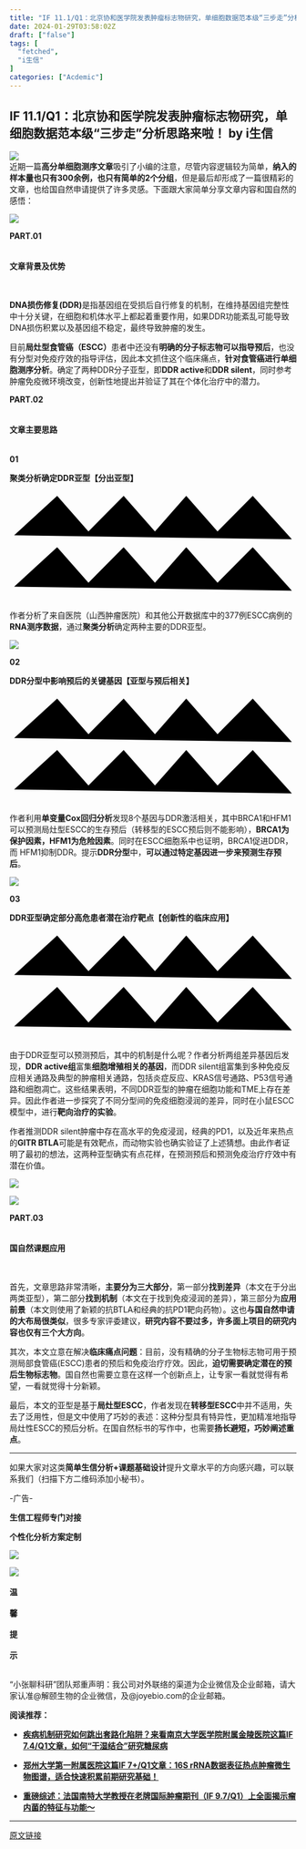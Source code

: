 ```yaml
---
title: "IF 11.1/Q1：北京协和医学院发表肿瘤标志物研究，单细胞数据范本级“三步走”分析思路来啦！"
date: 2024-01-29T03:58:02Z
draft: ["false"]
tags: [
  "fetched",
  "i生信"
]
categories: ["Acdemic"]
---
```

IF 11.1/Q1：北京协和医学院发表肿瘤标志物研究，单细胞数据范本级“三步走”分析思路来啦！ by i生信
------
<div><section><span><img data-imgfileid="100018405" data-ratio="0.4255555555555556" data-src="https://mmbiz.qpic.cn/sz_mmbiz_png/uR5O2f9J2Ls7KaPdobh1zjAeaibo9mMHhPzgFOVH8xyFTYLib0cozKPV0pTrd7B1tEuWamxQ1GZtk83ucW6mZsmw/640?wx_fmt=png" data-type="pngwxfrom=5wx_lazy=1wx_co=1" data-w="900" src="https://mmbiz.qpic.cn/sz_mmbiz_png/uR5O2f9J2Ls7KaPdobh1zjAeaibo9mMHhPzgFOVH8xyFTYLib0cozKPV0pTrd7B1tEuWamxQ1GZtk83ucW6mZsmw/640?wx_fmt=png"></span></section><section><span>近期一篇<strong><span>高分单细胞测序文章</span></strong>吸引了小编的注意，尽管内容逻辑较为简单，</span><strong><span>纳入的样本量也只有300余例，也只有简单的2个分组</span></strong><span>，但是最后却形成了一篇很精彩的文章，也给国自然申请提供了许多灵感。下面跟大家简单分享文章内容和国自然的感悟：</span></section><p><img data-imgfileid="100018461" data-ratio="0.4970588235294118" data-s="300,640" data-src="https://mmbiz.qpic.cn/sz_mmbiz_png/uR5O2f9J2LscpNiaZ2YBZ7CRZHNPnLxOcTDItENn3GTZ0o18H6BCMf2XibiaSAb138yoTyw8HKgCEFz5PtpYPu3qA/640?wx_fmt=png&amp;from=appmsg" data-type="png" data-w="1020" src="https://mmbiz.qpic.cn/sz_mmbiz_png/uR5O2f9J2LscpNiaZ2YBZ7CRZHNPnLxOcTDItENn3GTZ0o18H6BCMf2XibiaSAb138yoTyw8HKgCEFz5PtpYPu3qA/640?wx_fmt=png&amp;from=appmsg"><span></span></p><section data-role="title" data-tools="135编辑器" data-id="132406"><section><section><section data-role="title" data-tools="135编辑器" data-id="132406"><section><section><section><span><strong>PART.</strong><strong>0</strong><strong data-original-title="" title="">1</strong></span></section><section><section><section><section><br></section><section><br></section></section><section><span><strong data-brushtype="text">文章背景及优势</strong></span></section><section><section><br></section><section><br></section></section></section></section></section></section></section><p><strong><span>DNA损伤修复(DDR)</span></strong><span><span>是指基因组在受损后自行修复的机制，在维持基因组完整性中十分关键，在细胞和机体水平上都起着重要作用，如果DD</span><span>R功能紊乱</span><span>可能导致DNA损伤积累以及基因组不稳定，最终导致肿瘤的发生。</span></span><br></p><p><span>目前</span><strong><span>局灶型食管癌（ESCC）</span></strong><span>患者中还没有<strong><span>明确的分子标志物可以指导预后</span></strong>，也没有分型对免疫疗效的指导评估，</span><span>因此本文抓住这个临床痛点，</span><strong><span>针对食管癌进行单细胞测序分析</span></strong><span>。确定了两种DDR分子亚型，即<strong><span>DDR active</span></strong>和<strong><span>DDR silent</span></strong>，同时参考肿瘤免疫微环境改变，创新性地提出并验证了其在个体化治疗中的潜力。</span></p><section data-role="title" data-tools="135编辑器" data-id="132406"><section><section><section><span><strong>PART.</strong><strong>0</strong><strong data-original-title="" title="">2</strong></span></section><section><section><section><section><br></section><section><br></section></section><section><span><strong data-brushtype="text">文章主要思路</strong></span></section><section><section><br></section><section><br></section></section></section></section></section></section></section><section data-role="title" data-tools="135编辑器" data-id="132148"><section><section><section><section><span><strong>0</strong><strong data-original-title="" title="">1</strong></span></section></section><section><p><span><strong data-brushtype="text">聚类分析确定DDR亚型【分出亚型】</strong></span></p></section><section><section><svg data-name="组 35" xmlns="http://www.w3.org/2000/svg" width="100%" height="100%" viewbox="0 0 63 24.156" data-height="100%"><path d="M644,709.668L653.451,701l6.873,7.8,7.732-7.8,6.874,7.8L681.8,701l6.873,7.8,7.732-7.8L705,710.534" transform="translate(-643 -700)"></path><path d="M644,720.937l9.451-8.669,6.873,7.8,7.732-7.8,6.874,7.8,6.873-7.8,6.873,7.8,7.732-7.8L705,721.8" transform="translate(-643 -700)"></path></svg></section></section></section></section></section><p><span>作者分析了来自医院（山西肿瘤医院）和其他公开数据库中的377例ESCC病例的</span><strong><span>RNA测序数据</span></strong><span>，通过</span><strong><span>聚类分析</span></strong><span>确定两种主要的DDR亚型。</span></p><p><img data-imgfileid="100018462" data-ratio="0.5018518518518519" data-s="300,640" data-src="https://mmbiz.qpic.cn/sz_mmbiz_png/uR5O2f9J2LscpNiaZ2YBZ7CRZHNPnLxOcDjKluFnzAtXXvFrevzJguQsn6OhCopgoq1t02XicgzjH6TTNuQ8x5ibQ/640?wx_fmt=png&amp;from=appmsg" data-type="png" data-w="1080" src="https://mmbiz.qpic.cn/sz_mmbiz_png/uR5O2f9J2LscpNiaZ2YBZ7CRZHNPnLxOcDjKluFnzAtXXvFrevzJguQsn6OhCopgoq1t02XicgzjH6TTNuQ8x5ibQ/640?wx_fmt=png&amp;from=appmsg"></p><section data-role="title" data-tools="135编辑器" data-id="132148"><section><section><section><section><span><strong>0</strong><strong data-original-title="" title="">2</strong></span></section></section><section><p><span><strong data-brushtype="text">DDR分型中影响预后的关键基因【亚型与预后相关】</strong></span></p></section><section><section><svg data-name="组 35" xmlns="http://www.w3.org/2000/svg" width="100%" height="100%" viewbox="0 0 63 24.156" data-height="100%"><path d="M644,709.668L653.451,701l6.873,7.8,7.732-7.8,6.874,7.8L681.8,701l6.873,7.8,7.732-7.8L705,710.534" transform="translate(-643 -700)"></path><path d="M644,720.937l9.451-8.669,6.873,7.8,7.732-7.8,6.874,7.8,6.873-7.8,6.873,7.8,7.732-7.8L705,721.8" transform="translate(-643 -700)"></path></svg></section></section></section></section></section><p><span>作者利用</span><strong><span>单变量Cox回归分析</span></strong><span>发现8个基因与DDR激活相关，其中BRCA1和HFM1可以预测局灶型ESCC的生存预后（转移型的ESCC预后则不能影响），</span><strong><span>BRCA1为保护因素，HFM1为危险因素</span></strong><span>。同时在ESCC细胞系中也证明，BRCA1促进DDR，而 HFM1抑制DDR。提示</span><strong><span>DDR分型</span></strong><span>中，</span><strong><span>可以通过特定基因进一步来预测生存预后</span></strong><span>。</span></p><p><img data-imgfileid="100018463" data-ratio="0.5203703703703704" data-s="300,640" data-src="https://mmbiz.qpic.cn/sz_mmbiz_png/uR5O2f9J2LscpNiaZ2YBZ7CRZHNPnLxOcQ35WibIaRSxkjCO95esqoUuUyCk1UuLRpKJD42X91CdKSZBEyy29OIA/640?wx_fmt=png&amp;from=appmsg" data-type="png" data-w="1080" src="https://mmbiz.qpic.cn/sz_mmbiz_png/uR5O2f9J2LscpNiaZ2YBZ7CRZHNPnLxOcQ35WibIaRSxkjCO95esqoUuUyCk1UuLRpKJD42X91CdKSZBEyy29OIA/640?wx_fmt=png&amp;from=appmsg"></p><section data-role="title" data-tools="135编辑器" data-id="132148"><section><section><section><section><span><strong>0</strong><strong data-original-title="" title="">3</strong></span></section></section><section><p><span><strong data-brushtype="text">DDR亚型确定部分高危患者潜在治疗靶点【创新性的临床应用】</strong></span></p></section><section><section><svg data-name="组 35" xmlns="http://www.w3.org/2000/svg" width="100%" height="100%" viewbox="0 0 63 24.156" data-height="100%"><path d="M644,709.668L653.451,701l6.873,7.8,7.732-7.8,6.874,7.8L681.8,701l6.873,7.8,7.732-7.8L705,710.534" transform="translate(-643 -700)"></path><path d="M644,720.937l9.451-8.669,6.873,7.8,7.732-7.8,6.874,7.8,6.873-7.8,6.873,7.8,7.732-7.8L705,721.8" transform="translate(-643 -700)"></path></svg></section></section></section></section></section><p><span>由于DDR亚型可以预测预后，其中的机制是什么呢？作者分析两组差异基因后发现，</span><strong><span>DDR active组</span></strong><span>富集</span><strong><span>细胞增殖相关的基因</span></strong><span>，而DDR silent组富集到多种免疫反应相关通路及典型的肿瘤相关通路，包括炎症反应、KRAS信号通路、P53信号通路和细胞凋亡。这些结果表明，不同DDR亚型的肿瘤在细胞功能和TME上存在差异。因此作者进一步探究了不同分型间的免疫细胞浸润的差异，同时在小鼠ESCC模型中，进行</span><strong><span>靶向治疗的实验</span></strong><span>。</span></p><p><span>作者推测DDR silent肿瘤中存在高水平的免疫浸润，经典的PD1，以及近年来热点的</span><strong><span>GITR BTLA</span></strong><span>可能是有效靶点，而动物实验也确实验证了上述猜想。由此作者证明了最初的想法，这两种亚型确实有点花样，在预测预后和预测免疫治疗疗效中有潜在价值。</span></p><p><img data-imgfileid="100018464" data-ratio="0.3824074074074074" data-s="300,640" data-src="https://mmbiz.qpic.cn/sz_mmbiz_png/uR5O2f9J2LscpNiaZ2YBZ7CRZHNPnLxOcfJMq6uSPyvkRfiaP1Htk1ibGve2FLwznCae53jBPyyRZ6joZMc8BZegw/640?wx_fmt=png&amp;from=appmsg" data-type="png" data-w="1080" src="https://mmbiz.qpic.cn/sz_mmbiz_png/uR5O2f9J2LscpNiaZ2YBZ7CRZHNPnLxOcfJMq6uSPyvkRfiaP1Htk1ibGve2FLwznCae53jBPyyRZ6joZMc8BZegw/640?wx_fmt=png&amp;from=appmsg"></p><p><img data-imgfileid="100018465" data-ratio="0.6528555431131019" data-s="300,640" data-src="https://mmbiz.qpic.cn/sz_mmbiz_png/uR5O2f9J2LscpNiaZ2YBZ7CRZHNPnLxOckf4QgFm9fBR2W4xYiaLZmrL6uXHuSiba3sa78icecpSjnjTgLLoaqDRKw/640?wx_fmt=png&amp;from=appmsg" data-type="png" data-w="893" src="https://mmbiz.qpic.cn/sz_mmbiz_png/uR5O2f9J2LscpNiaZ2YBZ7CRZHNPnLxOckf4QgFm9fBR2W4xYiaLZmrL6uXHuSiba3sa78icecpSjnjTgLLoaqDRKw/640?wx_fmt=png&amp;from=appmsg"><strong></strong></p><section data-role="title" data-tools="135编辑器" data-id="132406"><section><section><section><span><strong>PART.</strong><strong>0</strong><strong data-original-title="" title="">3</strong></span></section><section><section><section><section><br></section><section><br></section></section><section><span><strong data-brushtype="text">国自然课题应用</strong></span></section><section><section><br></section><section><br></section></section></section></section></section></section></section><p><span>首先，文章思路非常清晰，</span><strong><span>主要分为三大部分</span></strong><span>，第一部分<strong><span>找到差异</span></strong>（本文在于分出两类亚型），第二部分</span><strong><span>找到机制</span></strong><span>（本文在于找到免疫浸润的差异），第三部分为<strong><span>应用前景</span></strong>（本文则使用了新颖的抗BTLA和经典的抗PD1靶向药物）。这也</span><strong><span>与国自然申请的大布局很类似</span></strong><span>，很多专家评委建议，</span><strong><span>研究内容不要过多，许多面上项目的研究内容也仅有三个大方向</span></strong><span>。</span></p><p><span>其次，本文立意在解决<strong><span>临床痛点问题</span></strong>：目前，没有精确的分子生物标志物可用于预测局部食管癌(ESCC)患者的预后和免疫治疗疗效。因此，</span><strong><span>迫切需要确定潜在的预后生物标志物</span></strong><span>。国自然也需要立意在这样一个创新点上，让专家一看就觉得有希望，一看就觉得十分新颖。</span></p><p><span>最后，本文的亚型是基于<strong><span>局灶型ESCC</span></strong>，作者发现在</span><strong><span>转移型ESCC</span></strong><span>中并不适用，失去了泛用性，但是文中使用了巧妙的表述：这种分型具有特异性，更加精准地指导局灶性ESCC的预后分析。在国自然标书的写作中，也需要<strong><span>扬长避短，巧妙阐述重点</span></strong>。</span></p><hr><p><span>如果大家对这类</span><span><span><strong><span>简单</span></strong></span><strong><span>生信分析</span></strong></span><span><strong><span>+</span></strong></span><span><strong><span>课题基础设计</span></strong></span><span>提升文章水平的方向感兴趣，可以联系我们（扫描下方二维码添加小秘书）。</span></p><p><span>-广告-</span></p></section></section></section><section data-tools="135编辑器" data-id="130533"><section powered-by="xiumi.us"><section><section powered-by="xiumi.us"><section><section data-role="splitline" data-tools="135编辑器" data-id="127772"><section data-tools="135编辑器" data-id="130533"><section powered-by="xiumi.us"><section><section powered-by="xiumi.us"><section><section data-role="splitline" data-tools="135编辑器" data-id="127772"><section data-tools="135编辑器" data-id="120956"><section><section><section><section data-autoskip="1"><p><strong><span>生信工程师专门对接</span></strong></p><p><strong><span>个性化分析方案定制</span></strong></p><p><img data-imgfileid="100018406" data-ratio="1" data-s="300,640" data-src="https://mmbiz.qpic.cn/sz_mmbiz_jpg/uR5O2f9J2LtD1Qoib0Gbg8txCBx8sOsw49Ycslkk4cvFdPWZxG5hzg2wtkme7soOIjhArpRf0NdxvOfjicQRjrBg/640?wx_fmt=jpeg&amp;from=appmsg" data-type="jpeg" data-w="312" src="https://mmbiz.qpic.cn/sz_mmbiz_jpg/uR5O2f9J2LtD1Qoib0Gbg8txCBx8sOsw49Ycslkk4cvFdPWZxG5hzg2wtkme7soOIjhArpRf0NdxvOfjicQRjrBg/640?wx_fmt=jpeg&amp;from=appmsg"><span></span></p></section></section></section></section></section><section><img data-backh="394" data-backw="558" data-galleryid="" data-imgfileid="100018407" data-ratio="0.7065527065527065" data-s="300,640" data-src="https://mmbiz.qpic.cn/sz_mmbiz_png/uR5O2f9J2Ls7KaPdobh1zjAeaibo9mMHhCWpF6VaDKJCuWcgYEFmNLscUKtibtYKFHfQnQof7t9RAI7x0QBeKv3Q/640?wx_fmt=png&amp;wxfrom=5&amp;wx_lazy=1&amp;wx_co=1" data-type="png" data-w="702" src="https://mmbiz.qpic.cn/sz_mmbiz_png/uR5O2f9J2Ls7KaPdobh1zjAeaibo9mMHhCWpF6VaDKJCuWcgYEFmNLscUKtibtYKFHfQnQof7t9RAI7x0QBeKv3Q/640?wx_fmt=png&amp;wxfrom=5&amp;wx_lazy=1&amp;wx_co=1"></section><section data-role="outer" label="edit by 135editor"><section data-tools="135编辑器" data-id="106062"><section><section><section><br></section><section><section><section data-brushtype="text"><span><strong>温</strong></span></section></section><section><br></section></section><section><section><section data-brushtype="text"><span><strong>馨</strong></span></section></section><section><br></section></section><section><section><section data-brushtype="text"><span><strong>提</strong></span></section></section><section><br></section></section><section><section><section data-brushtype="text"><span><strong>示</strong></span></section></section><section><br></section></section></section><section><section><section data-autoskip="1"><p><span>“小张聊科研”团队郑重声明：我公司对外联络的渠道为企业微信及企业邮箱，请大家认准@解颐生物的企业微信，及@joyebio.com的企业邮箱。</span></p></section></section></section></section></section></section></section></section></section></section></section></section></section></section></section></section></section></section><section><mp-common-profile data-pluginname="mpprofile" data-id="Mzg5MjE5Mjc0Mw==" data-headimg="http://mmbiz.qpic.cn/mmbiz_png/uR5O2f9J2LtRZ4v6Ribf11IMcgNvC4HV26K1M6kC6sfyJGht49VsdVZGTIgicthMmftjjW2H7JvvvM0cic81uFy5w/0?wx_fmt=png" data-nickname="i生信" data-alias="" data-signature="专注生物分析最前沿，定期为大家解读最新高分经典生信文章，为大家提供生信分析思路和套路，方便大家短平快发SCI。" data-from="2" data-is_biz_ban="0" data-origin_num="234" data-isban="0" data-biz_account_status="0" data-index="0"></mp-common-profile></section><p><strong>阅读推荐：</strong></p><section data-role="outer" label="edit by 135editor"><strong></strong></section><ul><li><p><a target="_blank" href="http://mp.weixin.qq.com/s?__biz=Mzg5MjE5Mjc0Mw==&amp;mid=2247502056&amp;idx=1&amp;sn=97358f5143218ee8659d514b63f0da3e&amp;chksm=cfc35a60f8b4d37639335ce57bbf58e0be95a96ccf3f573cb93679110f8cfde6bcc0a04c5d25&amp;scene=21#wechat_redirect" textvalue="华中科技大学团队7‍+非肿瘤SCI：新热点新套路-衰老！单细胞、多组学再加分子生物学验证，逻辑层层深入，值得收藏！" linktype="text" imgurl="" imgdata="null" data-itemshowtype="0" tab="innerlink" data-linktype="2"><strong>疾病机制研究如何跳出套路化陷阱？来看南京大学医学院附属金陵医院这篇IF 7.4/Q1文章，如何“干湿结合”研究糖尿病</strong></a></p></li><li><p><a target="_blank" href="http://mp.weixin.qq.com/s?__biz=Mzg5MjE5Mjc0Mw==&amp;mid=2247502107&amp;idx=1&amp;sn=859da08b32ccd846312f60d57243db7e&amp;chksm=cfc35b93f8b4d285075fb1765bb834943fbf71743c08c08ef38366bb07e918aa24f4076f0bf2&amp;scene=21#wechat_redirect" textvalue="国自然设计想用衰老热点，如何结合临床数‍据？上海交通大学医学院附属仁济医院这篇结肠癌预后研究的思路可以借鉴！" linktype="text" imgurl="" imgdata="null" data-itemshowtype="0" tab="innerlink" data-linktype="2"><strong>郑州大学第一附属医院这篇IF 7+/Q1文章：16S rRNA数据表征热点肿瘤微生物图谱，适合快速积累前期研究基础！</strong></a></p></li><li><p><a target="_blank" href="http://mp.weixin.qq.com/s?__biz=Mzg5MjE5Mjc0Mw==&amp;mid=2247502076&amp;idx=1&amp;sn=a7973146b745394f3ca2e136c0c108f9&amp;chksm=cfc35a74f8b4d3624c6af85c0e21ea6a1b73b79e2d49b8b22b22375fbe522e2fb36bd15b0b43&amp;scene=21#wechat_redirect" textvalue="IF 8.4/Q1纯生信文章范本！耶鲁‍大学联合国内研究团队发文：瘤内微生物影响肿瘤免疫浸润，数据库分析也能发高分" linktype="text" imgurl="" imgdata="null" data-itemshowtype="0" tab="innerlink" data-linktype="2"><strong>重磅综述：法国南特大学教授在老牌国际肿瘤期刊（IF 9.7/Q1）上全面揭示瘤内菌的特征与功能～</strong></a></p></li></ul><p><mp-style-type data-value="3"></mp-style-type></p></div>  
<hr>
<a href="https://mp.weixin.qq.com/s/W8Pwa8k5uKEmiFWqmAR6Wg",target="_blank" rel="noopener noreferrer">原文链接</a>
